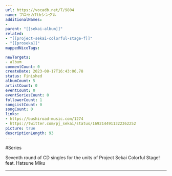 ```yaml
---
url: https://vocadb.net/T/9804
name: プロセカ7thシングル
additionalNames: 
- 
parent: "[[sekai-album]]"
related:
- "[[project-sekai-colorful-stage-f]]"
- "[[proseka]]"
mappedNicoTags:

newTargets:
- album
commentCount: 0
createDate: 2023-08-17T16:43:06.78
status: Finished
albumCount: 5
artistCount: 0
eventCount: 0
eventSeriesCount: 0
followerCount: 1
songListCount: 0
songCount: 0
links: 
- https://bushiroad-music.com/1274
- https://twitter.com/pj_sekai/status/1692144911322362252
picture: true
descriptionLength: 93
---
```


#Series

Seventh round of CD singles for the units of Project Sekai Colorful Stage! feat. Hatsune Miku

---

